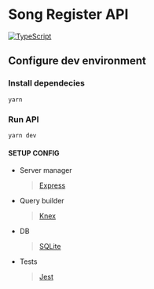 # Song Register API

[![TypeScript](https://img.shields.io/badge/%3C%2F%3E-TypeScript-%230074c1.svg)](http://www.typescriptlang.org/)

## Configure dev environment

### Install dependecies

```
yarn
```

### Run API

```
yarn dev
```

#### SETUP CONFIG

- Server manager
	> [Express](https://expressjs.com/pt-br/)

- Query builder
	> [Knex](https://knexjs.org/guide/#migrations)

- DB
	> [SQLite](https://www.sqlite.org/)

- Tests
	> [Jest](https://jestjs.io/pt-BR/)
